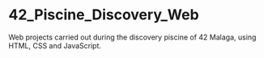 # 42_Piscine_Discovery_Web
Web projects carried out during the discovery piscine of 42 Malaga, using HTML, CSS and JavaScript.

